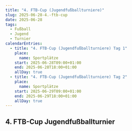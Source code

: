 ```yaml
---
title: "4. FTB-Cup (Jugendfußballturniere)"
slug: 2025-06-28-4.-ftb-cup
date: 2025-06-28
tags:
  - Fußball
  - Jugend
  - Turnier
calendarEntries:
  - title: "4. FTB-Cup (Jugendfußballturniere) Tag 1"
    place:
      name: Sportplätze
    start: 2025-06-28T09:00+01:00
    end: 2025-06-28T18:00+01:00
    allDay: true
  - title: "4. FTB-Cup (Jugendfußballturniere) Tag 2"
    place:
      name: Sportplätze
    start: 2025-06-29T09:00+01:00
    end: 2025-06-29T18:00+01:00
    allDay: true
---
```

## 4. FTB-Cup Jugendfußballturnier
